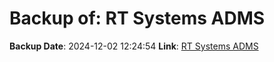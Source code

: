 # Backup of: RT Systems ADMS

**Backup Date**: 2024-12-02 12:24:54
**Link**: [RT Systems ADMS](https://przemienniki.net/export/adms.csv)
